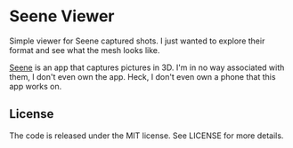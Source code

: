 Seene Viewer
============

Simple viewer for Seene captured shots. I just wanted to explore their format
and see what the mesh looks like.

[Seene](http://seene.co/) is an app that captures pictures in 3D. I'm in no
way associated with them, I don't even own the app. Heck, I don't even own a
phone that this app works on.


License
-------

The code is released under the MIT license. See LICENSE for more details.
